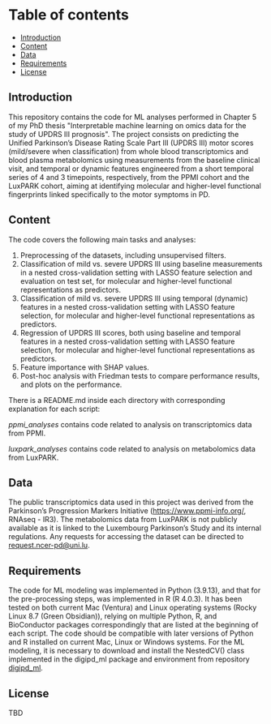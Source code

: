 # Table of contents
* [Introduction](#introduction)
* [Content](#content)
* [Data](#data)
* [Requirements](#requirements)
* [License](#license)

## Introduction
This repository contains the code for ML analyses performed in Chapter 5 of my PhD thesis "Interpretable machine learning on omics data for the study of UPDRS III prognosis". The project consists on predicting the Unified Parkinson’s Disease Rating Scale Part III (UPDRS III) motor scores (mild/severe when classification) from whole blood transcriptomics and blood plasma metabolomics using measurements from the baseline clinical visit, and temporal or dynamic features engineered from a short temporal series of 4 and 3 timepoints, respectively, from the PPMI cohort and the LuxPARK cohort, aiming at identifying molecular and higher-level functional fingerprints linked specifically to the motor symptoms in PD.

## Content
The code covers the following main tasks and analyses:

1. Preprocessing of the datasets, including unsupervised filters.
2. Classification of mild vs. severe UPDRS III using baseline measurements in a nested cross-validation setting with LASSO feature selection and evaluation on test set, for molecular and higher-level functional representations as predictors.
3. Classification of mild vs. severe UPDRS III using temporal (dynamic) features in a nested cross-validation setting with LASSO feature selection, for molecular and higher-level functional representations as predictors.
4. Regression of UPDRS III scores, both using baseline and temporal features in a nested cross-validation setting with LASSO feature selection, for molecular and higher-level functional representations as predictors.
5. Feature importance with SHAP values.
6. Post-hoc analysis with Friedman tests to compare performance results, and plots on the performance.

There is a README.md inside each directory with corresponding explanation for each script:

*ppmi_analyses* contains code related to analysis on transcriptomics data from PPMI.

*luxpark_analyses* contains code related to analysis on metabolomics data from LuxPARK.


## Data
The public transcriptomics data used in this project was derived from the Parkinson’s Progression Markers Initiative (https://www.ppmi-info.org/, RNAseq - IR3).
The metabolomics data from LuxPARK is not publicly available as it is linked to the Luxembourg Parkinson’s Study and its internal regulations. Any requests for accessing the dataset can be directed to request.ncer-pd@uni.lu.

## Requirements
The code for ML modeling was implemented in Python (3.9.13), and that for the pre-processing steps, was implemented in R (R 4.0.3). It has been tested on both current Mac (Ventura) and Linux operating systems (Rocky Linux 8.7 (Green Obsidian)), relying on multiple Python, R, and BioConductor packages correspondingly that are listed at the beginning of each script. The code should be compatible with later versions of Python and R installed on current Mac, Linux or Windows systems. For the ML modeling, it is necessary to download and install the NestedCV() class implemented in the digipd_ml package and environment from repository [digipd_ml](https://gitlab.lcsb.uni.lu/elisa.gomezdelope/digipd_ml).

## License
TBD


